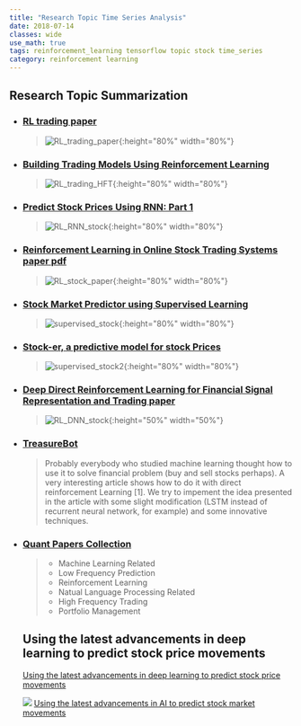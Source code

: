 ```yaml
---
title: "Research Topic Time Series Analysis"
date: 2018-07-14
classes: wide
use_math: true
tags: reinforcement_learning tensorflow topic stock time_series
category: reinforcement learning
---
```


## Research Topic Summarization

- ### [RL trading paper](https://www.aaai.org/Papers/KDD/1998/KDD98-049.pdf)
  > ![RL_trading_paper](../../pictures/topic/RL_trading_paper.png){:height="80%" width="80%"} 

- ### [Building Trading Models Using Reinforcement Learning](https://github.com/ucaiado/rl_trading)
  > ![RL_trading_HFT](../../pictures/topic/RL_trading_HFT.png){:height="80%" width="80%"} 

- ### [Predict Stock Prices Using RNN: Part 1](https://lilianweng.github.io/lil-log/2017/07/08/predict-stock-prices-using-RNN-part-1.html)
  > ![RL_RNN_stock](../../pictures/topic/RL_RNN_stock.png){:height="80%" width="80%"} 

- ### [Reinforcement Learning in Online Stock Trading Systems paper pdf](https://pdfs.semanticscholar.org/be8e/61fe568712c799219fb612d190b4e62642ae.pdf)
  > ![RL_stock_paper](../../pictures/topic/RL_stock_paper.png){:height="80%" width="80%"} 

- ### [Stock Market Predictor using Supervised Learning](https://github.com/scorpionhiccup/StockPricePrediction)
  > ![supervised_stock](../../pictures/topic/supervised_stock.png){:height="80%" width="80%"} 

- ### [Stock-er, a predictive model for stock Prices](https://github.com/mKausthub/stock-er)
  > ![supervised_stock2](../../pictures/topic/supervised_stock2.png){:height="80%" width="80%"} 

- ### [Deep Direct Reinforcement Learning for Financial Signal Representation and Trading paper](http://cslt.riit.tsinghua.edu.cn/mediawiki/images/a/aa/07407387.pdf)  
  > ![RL_DNN_stock](../../pictures/topic/RL_DNN_stock.png){:height="50%" width="50%"} 

- ### [TreasureBot](https://github.com/SamuelePolimi/TreasureBot)  
  > Probably everybody who studied machine learning thought how to use it to solve financial problem (buy and sell stocks perhaps). A very interesting article shows how to do it with direct reinforcement Learning [1]. We try to impement the idea presented in the article with some slight modification (LSTM instead of recurrent neural network, for example) and some innovative techniques.
- ### [Quant Papers Collection](https://github.com/thuquant/awesome-quant/blob/master/papers.md)
  > - Machine Learning Related  
  > - Low Frequency Prediction  
  > - Reinforcement Learning  
  > - Natual Language Processing Related  
  > - High Frequency Trading  
  > - Portfolio Management  

  ## Using the latest advancements in deep learning to predict stock price movements
  [Using the latest advancements in deep learning to predict stock price movements](https://towardsdatascience.com/aifortrading-2edd6fac689d)

  ![](https://cdn-images-1.medium.com/max/800/1*h6eC4YRmN1JDbnJO4kd11A.jpeg)
  [Using the latest advancements in AI to predict stock market movements](https://github.com/borisbanushev/stockpredictionai)

  